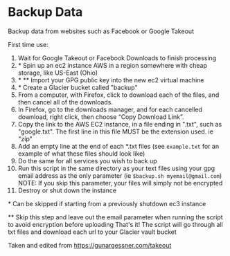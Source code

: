 # Backup Data
Backup data from websites such as Facebook or Google Takeout

First time use:
1. Wait for Google Takeout or Facebook Downloads to finish processing
1. \* Spin up an ec2 instance AWS in a region somewhere with cheap storage, like US-East (Ohio)
1. \* \*\* Import your GPG public key into the new ec2 virtual machine
1. \* Create a Glacier bucket called "backup"
1. From a computer, with Firefox, click to download each of the files, and then cancel all of the downloads.
1. In Firefox, go to the downloads manager, and for each cancelled download, right click, then choose “Copy Download Link”.
1. Copy the link to the AWS EC2 instance, in a file ending in ".txt", such as "google.txt". The first line in this file MUST be the extension used. ie "zip"
1. Add an empty line at the end of each *.txt files (see `example.txt` for an example of what these files should look like)
1. Do the same for all services you wish to back up
1. Run this script in the same directory as your text files using your gpg email address as the only parameter (ie `$backup.sh myemail@gmail.com`) NOTE: If you skip this parameter, your files will simply not be encrypted
1. Destroy or shut down the instance

\* Can be skipped if starting from a previously shutdown ec3 instance

\** Skip this step and leave out the email parameter when running the script to avoid encryption before uploading
That's it! The script will go through all txt files and download each url to your Glacier vault bucket

Taken and edited from https://gunargessner.com/takeout
